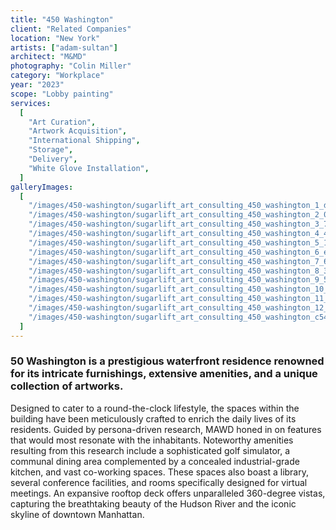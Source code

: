 ```yaml
---
title: "450 Washington"
client: "Related Companies"
location: "New York"
artists: ["adam-sultan"]
architect: "M&MD"
photography: "Colin Miller"
category: "Workplace"
year: "2023"
scope: "Lobby painting"
services:
  [
    "Art Curation",
    "Artwork Acquisition",
    "International Shipping",
    "Storage",
    "Delivery",
    "White Glove Installation",
  ]
galleryImages:
  [
    "/images/450-washington/sugarlift_art_consulting_450_washington_1_dcc604ee0a.jpg",
    "/images/450-washington/sugarlift_art_consulting_450_washington_2_04319d4f19.jpg",
    "/images/450-washington/sugarlift_art_consulting_450_washington_3_74e46f1914.jpg",
    "/images/450-washington/sugarlift_art_consulting_450_washington_4_4001651fdf.jpg",
    "/images/450-washington/sugarlift_art_consulting_450_washington_5_1d3af98e9b.jpg",
    "/images/450-washington/sugarlift_art_consulting_450_washington_6_eb39045765.jpg",
    "/images/450-washington/sugarlift_art_consulting_450_washington_7_6ada34f6b8.jpg",
    "/images/450-washington/sugarlift_art_consulting_450_washington_8_352ae8fc80.jpg",
    "/images/450-washington/sugarlift_art_consulting_450_washington_9_584a3c7c91.jpg",
    "/images/450-washington/sugarlift_art_consulting_450_washington_10_2d8f60897b.jpg",
    "/images/450-washington/sugarlift_art_consulting_450_washington_11_3bbba5bf3d.jpg",
    "/images/450-washington/sugarlift_art_consulting_450_washington_12_ae3b640bdd.jpg",
    "/images/450-washington/sugarlift_art_consulting_450_washington_c54218539a.jpg",
  ]
---
```


### 50 Washington is a prestigious waterfront residence renowned for its intricate furnishings, extensive amenities, and a unique collection of artworks.

Designed to cater to a round-the-clock lifestyle, the spaces within the building have been meticulously crafted to enrich the daily lives of its residents. Guided by persona-driven research, MAWD honed in on features that would most resonate with the inhabitants. Noteworthy amenities resulting from this research include a sophisticated golf simulator, a communal dining area complemented by a concealed industrial-grade kitchen, and vast co-working spaces. These spaces also boast a library, several conference facilities, and rooms specifically designed for virtual meetings. An expansive rooftop deck offers unparalleled 360-degree vistas, capturing the breathtaking beauty of the Hudson River and the iconic skyline of downtown Manhattan.
